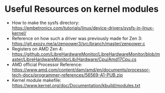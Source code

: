 # Useful Resources on kernel modules
- How to make the sysfs directory: https://embetronicx.com/tutorials/linux/device-drivers/sysfs-in-linux-kernel/
- Reference on how such a driver was previously made for Zen 3: https://git.exozy.me/a/zenpower3/src/branch/master/zenpower.c
- Registers on AMD Zen 4: https://github.com/LibreHardwareMonitor/LibreHardwareMonitor/blob/master/LibreHardwareMonitorLib/Hardware/Cpu/Amd17Cpu.cs
- AMD official Processor Reference: https://www.amd.com/content/dam/amd/en/documents/processor-tech-docs/programmer-references/56569-A1-PUB.zip 
- Kernel module makefile: https://www.kernel.org/doc/Documentation/kbuild/modules.txt
